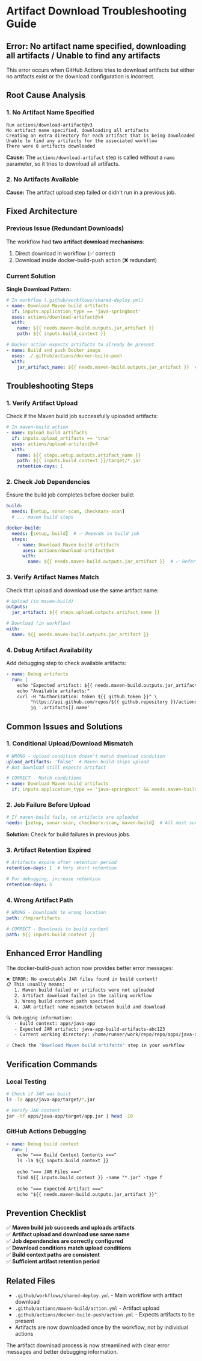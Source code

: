 # Artifact Download Troubleshooting Guide

## Error: No artifact name specified, downloading all artifacts / Unable to find any artifacts

This error occurs when GitHub Actions tries to download artifacts but either no artifacts exist or the download configuration is incorrect.

## Root Cause Analysis

### 1. **No Artifact Name Specified**
```
Run actions/download-artifact@v3
No artifact name specified, downloading all artifacts
Creating an extra directory for each artifact that is being downloaded
Unable to find any artifacts for the associated workflow
There were 0 artifacts downloaded
```

**Cause:** The `actions/download-artifact` step is called without a `name` parameter, so it tries to download all artifacts.

### 2. **No Artifacts Available**
**Cause:** The artifact upload step failed or didn't run in a previous job.

## Fixed Architecture

### Previous Issue (Redundant Downloads)
The workflow had **two artifact download mechanisms**:
1. Direct download in workflow (✅ correct)
2. Download inside docker-build-push action (❌ redundant)

### Current Solution
**Single Download Pattern:**
```yaml
# In workflow (.github/workflows/shared-deploy.yml)
- name: Download Maven build artifacts
  if: inputs.application_type == 'java-springboot'
  uses: actions/download-artifact@v4
  with:
    name: ${{ needs.maven-build.outputs.jar_artifact }}
    path: ${{ inputs.build_context }}

# Docker action expects artifacts to already be present
- name: Build and push Docker image
  uses: ./.github/actions/docker-build-push
  with:
    jar_artifact_name: ${{ needs.maven-build.outputs.jar_artifact }}  # For debugging only
```

## Troubleshooting Steps

### 1. **Verify Artifact Upload**
Check if the Maven build job successfully uploaded artifacts:

```yaml
# In maven-build action
- name: Upload build artifacts
  if: inputs.upload_artifacts == 'true'
  uses: actions/upload-artifact@v4
  with:
    name: ${{ steps.setup.outputs.artifact_name }}
    path: ${{ inputs.build_context }}/target/*.jar
    retention-days: 1
```

### 2. **Check Job Dependencies**
Ensure the build job completes before docker build:

```yaml
build:
  needs: [setup, sonar-scan, checkmarx-scan]
  # ... maven build steps

docker-build:
  needs: [setup, build]  # ✅ Depends on build job
  steps:
    - name: Download Maven build artifacts
      uses: actions/download-artifact@v4
      with:
        name: ${{ needs.maven-build.outputs.jar_artifact }}  # ✅ Reference build job output
```

### 3. **Verify Artifact Names Match**
Check that upload and download use the same artifact name:

```yaml
# Upload (in maven-build)
outputs:
  jar_artifact: ${{ steps.upload.outputs.artifact_name }}

# Download (in workflow)
with:
  name: ${{ needs.maven-build.outputs.jar_artifact }}
```

### 4. **Debug Artifact Availability**
Add debugging step to check available artifacts:

```yaml
- name: Debug artifacts
  run: |
    echo "Expected artifact: ${{ needs.maven-build.outputs.jar_artifact }}"
    echo "Available artifacts:"
    curl -H "Authorization: token ${{ github.token }}" \
         "https://api.github.com/repos/${{ github.repository }}/actions/runs/${{ github.run_id }}/artifacts" | \
         jq '.artifacts[].name'
```

## Common Issues and Solutions

### 1. **Conditional Upload/Download Mismatch**
```yaml
# WRONG - Upload condition doesn't match download condition
upload_artifacts: 'false'  # Maven build skips upload
# But download still expects artifact

# CORRECT - Match conditions
- name: Download Maven build artifacts
  if: inputs.application_type == 'java-springboot' && needs.maven-build.outputs.jar_artifact != ''
```

### 2. **Job Failure Before Upload**
```yaml
# If maven-build fails, no artifacts are uploaded
needs: [setup, sonar-scan, checkmarx-scan, maven-build]  # All must succeed
```

**Solution:** Check for build failures in previous jobs.

### 3. **Artifact Retention Expired**
```yaml
# Artifacts expire after retention period
retention-days: 1  # Very short retention

# For debugging, increase retention
retention-days: 5
```

### 4. **Wrong Artifact Path**
```yaml
# WRONG - Downloads to wrong location
path: /tmp/artifacts

# CORRECT - Downloads to build context
path: ${{ inputs.build_context }}
```

## Enhanced Error Handling

The docker-build-push action now provides better error messages:

```bash
❌ ERROR: No executable JAR files found in build context!
📋 This usually means:
   1. Maven build failed or artifacts were not uploaded
   2. Artifact download failed in the calling workflow
   3. Wrong build context path specified
   4. JAR artifact name mismatch between build and download

🔍 Debugging information:
   - Build context: apps/java-app
   - Expected JAR artifact: java-app-build-artifacts-abc123
   - Current working directory: /home/runner/work/repo/repo/apps/java-app

💡 Check the 'Download Maven build artifacts' step in your workflow
```

## Verification Commands

### Local Testing
```bash
# Check if JAR was built
ls -la apps/java-app/target/*.jar

# Verify JAR content
jar -tf apps/java-app/target/app.jar | head -10
```

### GitHub Actions Debugging
```yaml
- name: Debug build context
  run: |
    echo "=== Build Context Contents ==="
    ls -la ${{ inputs.build_context }}
    
    echo "=== JAR Files ==="
    find ${{ inputs.build_context }} -name "*.jar" -type f
    
    echo "=== Expected Artifact ==="
    echo "${{ needs.maven-build.outputs.jar_artifact }}"
```

## Prevention Checklist

✅ **Maven build job succeeds and uploads artifacts**  
✅ **Artifact upload and download use same name**  
✅ **Job dependencies are correctly configured**  
✅ **Download conditions match upload conditions**  
✅ **Build context paths are consistent**  
✅ **Sufficient artifact retention period**

## Related Files

- `.github/workflows/shared-deploy.yml` - Main workflow with artifact download
- `.github/actions/maven-build/action.yml` - Artifact upload
- `.github/actions/docker-build-push/action.yml` - Expects artifacts to be present
- Artifacts are now downloaded once by the workflow, not by individual actions

The artifact download process is now streamlined with clear error messages and better debugging information.